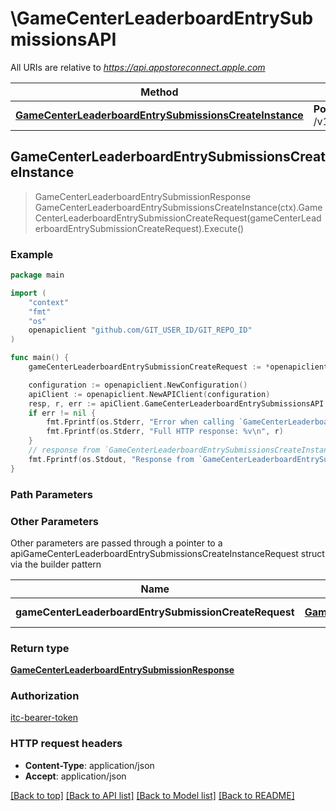 # \GameCenterLeaderboardEntrySubmissionsAPI

All URIs are relative to *https://api.appstoreconnect.apple.com*

Method | HTTP request | Description
------------- | ------------- | -------------
[**GameCenterLeaderboardEntrySubmissionsCreateInstance**](GameCenterLeaderboardEntrySubmissionsAPI.md#GameCenterLeaderboardEntrySubmissionsCreateInstance) | **Post** /v1/gameCenterLeaderboardEntrySubmissions | 



## GameCenterLeaderboardEntrySubmissionsCreateInstance

> GameCenterLeaderboardEntrySubmissionResponse GameCenterLeaderboardEntrySubmissionsCreateInstance(ctx).GameCenterLeaderboardEntrySubmissionCreateRequest(gameCenterLeaderboardEntrySubmissionCreateRequest).Execute()



### Example

```go
package main

import (
	"context"
	"fmt"
	"os"
	openapiclient "github.com/GIT_USER_ID/GIT_REPO_ID"
)

func main() {
	gameCenterLeaderboardEntrySubmissionCreateRequest := *openapiclient.NewGameCenterLeaderboardEntrySubmissionCreateRequest(*openapiclient.NewGameCenterLeaderboardEntrySubmissionCreateRequestData("Type_example", *openapiclient.NewGameCenterLeaderboardEntrySubmissionCreateRequestDataAttributes("BundleId_example", "ScopedPlayerId_example", float64(123), "VendorIdentifier_example"))) // GameCenterLeaderboardEntrySubmissionCreateRequest | GameCenterLeaderboardEntrySubmission representation

	configuration := openapiclient.NewConfiguration()
	apiClient := openapiclient.NewAPIClient(configuration)
	resp, r, err := apiClient.GameCenterLeaderboardEntrySubmissionsAPI.GameCenterLeaderboardEntrySubmissionsCreateInstance(context.Background()).GameCenterLeaderboardEntrySubmissionCreateRequest(gameCenterLeaderboardEntrySubmissionCreateRequest).Execute()
	if err != nil {
		fmt.Fprintf(os.Stderr, "Error when calling `GameCenterLeaderboardEntrySubmissionsAPI.GameCenterLeaderboardEntrySubmissionsCreateInstance``: %v\n", err)
		fmt.Fprintf(os.Stderr, "Full HTTP response: %v\n", r)
	}
	// response from `GameCenterLeaderboardEntrySubmissionsCreateInstance`: GameCenterLeaderboardEntrySubmissionResponse
	fmt.Fprintf(os.Stdout, "Response from `GameCenterLeaderboardEntrySubmissionsAPI.GameCenterLeaderboardEntrySubmissionsCreateInstance`: %v\n", resp)
}
```

### Path Parameters



### Other Parameters

Other parameters are passed through a pointer to a apiGameCenterLeaderboardEntrySubmissionsCreateInstanceRequest struct via the builder pattern


Name | Type | Description  | Notes
------------- | ------------- | ------------- | -------------
 **gameCenterLeaderboardEntrySubmissionCreateRequest** | [**GameCenterLeaderboardEntrySubmissionCreateRequest**](GameCenterLeaderboardEntrySubmissionCreateRequest.md) | GameCenterLeaderboardEntrySubmission representation | 

### Return type

[**GameCenterLeaderboardEntrySubmissionResponse**](GameCenterLeaderboardEntrySubmissionResponse.md)

### Authorization

[itc-bearer-token](../README.md#itc-bearer-token)

### HTTP request headers

- **Content-Type**: application/json
- **Accept**: application/json

[[Back to top]](#) [[Back to API list]](../README.md#documentation-for-api-endpoints)
[[Back to Model list]](../README.md#documentation-for-models)
[[Back to README]](../README.md)

